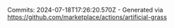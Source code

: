 Commits: 2024-07-18T17:26:20.570Z - Generated via https://github.com/marketplace/actions/artificial-grass
<br>
